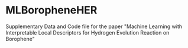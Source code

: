 # MLBoropheneHER
Supplementary Data and Code file for the paper "Machine Learning with Interpretable Local Descriptors for Hydrogen Evolution Reaction on Borophene"

